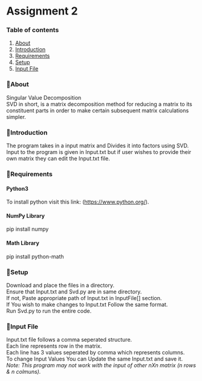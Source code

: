 # Assignment 2  
  
### Table of contents  
1. [About](#About)  
2. [Introduction](#Introduction)  
3. [Requirements](#Requirements)  
4. [Setup](#Setup)  
5. [Input File](#Input-File)  
  
  
### 🔹About  
  
Singular Value Decomposition  
SVD in short, is a matrix decomposition method for reducing a matrix to its  
constituent parts in order to make certain subsequent matrix calculations simpler.  

  
  
### 🔹Introduction  
  
The program takes in a input matrix and Divides it into factors using SVD.  
Input to the program is given in Input.txt but if user wishes to provide their own matrix they can edit the Input.txt file.  
  
  
### 🔹Requirements  
  
#### Python3  
To install python visit this link: (https://www.python.org/).  
  
#### NumPy Library  
pip install numpy  
  
#### Math Library  
pip install python-math  
  
  
### 🔹Setup  
  
Download and place the files in a directory.  
Ensure that Input.txt and Svd.py are in same directory.  
If not, Paste appropriate path of Input.txt in InputFile[] section.  
If You wish to make changes to Input.txt Follow the same format.  
Run Svd.py to run the entire code.  
  
  
### 🔹Input File  
  
Input.txt file follows a comma seperated structure.  
Each line represents row in the matrix.  
Each line has 3 values seperated by comma which represents columns.  
To change Input Values You can Update the same Input.txt and save it.  
*Note: This program may not work with the input of other nXn matrix (n rows & n colmuns).*  
